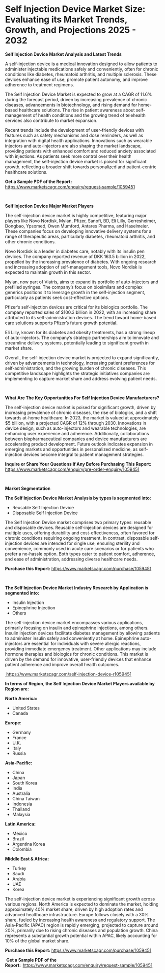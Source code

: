 <p><h1>Self Injection Device Market Size: Evaluating its Market Trends, Growth, and Projections 2025 - 2032</h1></p><p><strong>Self Injection Device Market Analysis and Latest Trends</strong></p>
<p><p>A self-injection device is a medical innovation designed to allow patients to administer injectable medications safely and conveniently, often for chronic conditions like diabetes, rheumatoid arthritis, and multiple sclerosis. These devices enhance ease of use, promote patient autonomy, and improve adherence to treatment regimens.</p><p>The Self Injection Device Market is expected to grow at a CAGR of 11.6% during the forecast period, driven by increasing prevalence of chronic diseases, advancements in biotechnology, and rising demand for home-based healthcare solutions. The rise in patient awareness about self-management of health conditions and the growing trend of telehealth services also contribute to market expansion. </p><p>Recent trends include the development of user-friendly devices with features such as safety mechanisms and dose reminders, as well as integration with digital health applications. Innovations such as wearable injectors and auto-injectors are also shaping the market landscape, providing patients with enhanced comfort and reduced anxiety associated with injections. As patients seek more control over their health management, the self-injection device market is poised for significant growth, reflecting a broader shift towards personalized and patient-centric healthcare solutions.</p></p>
<p><strong>Get a Sample PDF of the Report:&nbsp;</strong> <a href="https://www.marketscagr.com/enquiry/request-sample/1059451?utm_campaign=2667&utm_medium=2&utm_source=Github&utm_content=ia&utm_term=13042025&utm_id=self-injection-device">https://www.marketscagr.com/enquiry/request-sample/1059451</a></p>
<p>&nbsp;</p>
<p><strong>Self Injection Device Major Market Players</strong></p>
<p><p>The self-injection device market is highly competitive, featuring major players like Novo Nordisk, Mylan, Pfizer, Sanofi, BD, Eli Lilly, Gerresheimer, Dongbao, Ypsomed, Owen Mumford, Antares Pharma, and Haselmeier. These companies focus on developing innovative delivery systems for a range of therapeutic areas, particularly diabetes, rheumatoid arthritis, and other chronic conditions.</p><p>Novo Nordisk is a leader in diabetes care, notably with its insulin pen devices. The company reported revenue of DKK 163.5 billion in 2022, propelled by the increasing prevalence of diabetes. With ongoing research and increasing adoption of self-management tools, Novo Nordisk is expected to maintain growth in this sector.</p><p>Mylan, now part of Viatris, aims to expand its portfolio of auto-injectors and prefilled syringes. The company’s focus on biosimilars and complex generics positions it to leverage growth in the self-injection segment, particularly as patients seek cost-effective options. </p><p>Pfizer’s self-injection devices are critical for its biologics portfolio. The company reported sales of $100.3 billion in 2022, with an increasing share attributed to its self-administration devices. The trend toward home-based care solutions supports Pfizer’s future growth potential.</p><p>Eli Lilly, known for its diabetes and obesity treatments, has a strong lineup of auto-injectors. The company’s strategic partnerships aim to innovate and streamline delivery systems, potentially leading to significant growth in market share.</p><p>Overall, the self-injection device market is projected to expand significantly, driven by advancements in technology, increasing patient preferences for self-administration, and the growing burden of chronic diseases. This competitive landscape highlights the strategic initiatives companies are implementing to capture market share and address evolving patient needs.</p></p>
<p>&nbsp;</p>
<p><strong>What Are The Key Opportunities For Self Injection Device Manufacturers?</strong></p>
<p><p>The self-injection device market is poised for significant growth, driven by increasing prevalence of chronic diseases, the rise of biologics, and a shift towards at-home healthcare. In 2023, the market is valued at approximately $5 billion, with a projected CAGR of 12% through 2030. Innovations in device design, such as auto-injectors and wearable technologies, are enhancing user experience and adherence. Additionally, collaborations between biopharmaceutical companies and device manufacturers are accelerating product development. Future outlook indicates expansion in emerging markets and opportunities in personalized medicine, as self-injection devices become integral to patient management strategies.</p></p>
<p><strong>Inquire or Share Your Questions If Any Before Purchasing This Report:</strong> <a href="https://www.marketscagr.com/enquiry/pre-order-enquiry/1059451?utm_campaign=2667&utm_medium=2&utm_source=Github&utm_content=ia&utm_term=13042025&utm_id=self-injection-device">https://www.marketscagr.com/enquiry/pre-order-enquiry/1059451</a></p>
<p>&nbsp;</p>
<p><strong>Market Segmentation</strong></p>
<p><strong>The Self Injection Device Market Analysis by types is segmented into:</strong></p>
<p><ul><li>Reusable Self Injection Device</li><li>Disposable Self Injection Device</li></ul></p>
<p><p>The Self Injection Device market comprises two primary types: reusable and disposable devices. Reusable self-injection devices are designed for multiple uses, offering durability and cost-effectiveness, often favored for chronic conditions requiring ongoing treatment. In contrast, disposable self-injection devices are intended for single use, ensuring sterility and convenience, commonly used in acute care scenarios or for patients who prefer a no-hassle option. Both types cater to patient comfort, adherence, and ease of administration, addressing diverse healthcare needs.</p></p>
<p><strong>Purchase this Report:&nbsp;</strong><a href="https://www.marketscagr.com/purchase/1059451?utm_campaign=2667&utm_medium=2&utm_source=Github&utm_content=ia&utm_term=13042025&utm_id=self-injection-device">https://www.marketscagr.com/purchase/1059451</a></p>
<p>&nbsp;</p>
<p><strong>The Self Injection Device Market Industry Research by Application is segmented into:</strong></p>
<p><ul><li>Insulin Injection</li><li>Epinephrine Injection</li><li>Others</li></ul></p>
<p><p>The self-injection device market encompasses various applications, primarily focusing on insulin and epinephrine injections, among others. Insulin injection devices facilitate diabetes management by allowing patients to administer insulin safely and conveniently at home. Epinephrine auto-injectors are essential for individuals with severe allergic reactions, providing immediate emergency treatment. Other applications may include hormone therapies and biologics for chronic conditions. This market is driven by the demand for innovative, user-friendly devices that enhance patient adherence and improve overall health outcomes.</p></p>
<p><a href="https://www.marketscagr.com/self-injection-device-r1059451?utm_campaign=2667&utm_medium=2&utm_source=Github&utm_content=ia&utm_term=13042025&utm_id=self-injection-device">&nbsp;https://www.marketscagr.com/self-injection-device-r1059451</a></p>
<p><strong>In terms of Region, the Self Injection Device Market Players available by Region are:</strong></p>
<p>
    <p> <strong> North America: </strong>
        <ul>
            <li>United States</li>
            <li>Canada</li>
        </ul>
        </p> 
    <p> <strong> Europe: </strong>
        <ul>
            <li>Germany</li>
            <li>France</li>
            <li>U.K.</li>
            <li>Italy</li>
            <li>Russia</li>
        </ul>
        </p> 
    <p> <strong> Asia-Pacific: </strong>
        <ul>
            <li>China</li>
            <li>Japan</li>
            <li>South Korea</li>
            <li>India</li>
            <li>Australia</li>
            <li>China Taiwan</li>
            <li>Indonesia</li>
            <li>Thailand</li>
            <li>Malaysia</li>
        </ul>
        </p> 
    <p> <strong> Latin America: </strong>
        <ul>
            <li>Mexico</li>
            <li>Brazil</li>
            <li>Argentina Korea</li>
            <li>Colombia</li>
        </ul>
        </p> 
    <p> <strong> Middle East & Africa: </strong>
        <ul>
            <li>Turkey</li>
            <li>Saudi</li>
            <li>Arabia</li>
            <li>UAE</li>
            <li>Korea</li>
        </ul>
    </p>
    </p>
<p><p>The self-injection device market is experiencing significant growth across various regions. North America is expected to dominate the market, holding approximately 40% market share, driven by high adoption rates and advanced healthcare infrastructure. Europe follows closely with a 30% share, fueled by increasing health awareness and regulatory support. The Asia-Pacific (APAC) region is rapidly emerging, projected to capture around 20%, primarily due to rising chronic diseases and population growth. China represents a substantial growth potential within APAC, likely accounting for 10% of the global market share.</p></p>
<p><strong>Purchase this Report: </strong><a href="https://www.marketscagr.com/purchase/1059451?utm_campaign=2667&utm_medium=2&utm_source=Github&utm_content=ia&utm_term=13042025&utm_id=self-injection-device">https://www.marketscagr.com/purchase/1059451</a></p>
<p>&nbsp;<strong>Get a Sample PDF of the Report:&nbsp;&nbsp;</strong><a href="https://www.marketscagr.com/enquiry/request-sample/1059451?utm_campaign=2667&utm_medium=2&utm_source=Github&utm_content=ia&utm_term=13042025&utm_id=self-injection-device">https://www.marketscagr.com/enquiry/request-sample/1059451</a></p>
<p><strong></strong></p>
<p><p></p><p></p><p></p></p>